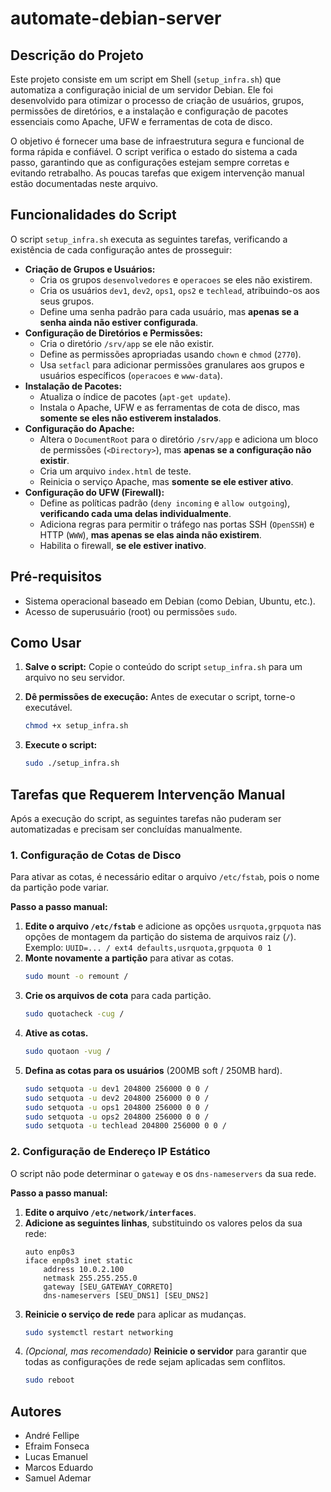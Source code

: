 # automate-debian-server

## Descrição do Projeto

Este projeto consiste em um script em Shell (`setup_infra.sh`) que automatiza a configuração inicial de um servidor Debian. Ele foi desenvolvido para otimizar o processo de criação de usuários, grupos, permissões de diretórios, e a instalação e configuração de pacotes essenciais como Apache, UFW e ferramentas de cota de disco.

O objetivo é fornecer uma base de infraestrutura segura e funcional de forma rápida e confiável. O script verifica o estado do sistema a cada passo, garantindo que as configurações estejam sempre corretas e evitando retrabalho. As poucas tarefas que exigem intervenção manual estão documentadas neste arquivo.

## Funcionalidades do Script

O script `setup_infra.sh` executa as seguintes tarefas, verificando a existência de cada configuração antes de prosseguir:

* **Criação de Grupos e Usuários:**
    * Cria os grupos `desenvolvedores` e `operacoes` se eles não existirem.
    * Cria os usuários `dev1`, `dev2`, `ops1`, `ops2` e `techlead`, atribuindo-os aos seus grupos.
    * Define uma senha padrão para cada usuário, mas **apenas se a senha ainda não estiver configurada**.
* **Configuração de Diretórios e Permissões:**
    * Cria o diretório `/srv/app` se ele não existir.
    * Define as permissões apropriadas usando `chown` e `chmod` (`2770`).
    * Usa `setfacl` para adicionar permissões granulares aos grupos e usuários específicos (`operacoes` e `www-data`).
* **Instalação de Pacotes:**
    * Atualiza o índice de pacotes (`apt-get update`).
    * Instala o Apache, UFW e as ferramentas de cota de disco, mas **somente se eles não estiverem instalados**.
* **Configuração do Apache:**
    * Altera o `DocumentRoot` para o diretório `/srv/app` e adiciona um bloco de permissões (`<Directory>`), mas **apenas se a configuração não existir**.
    * Cria um arquivo `index.html` de teste.
    * Reinicia o serviço Apache, mas **somente se ele estiver ativo**.
* **Configuração do UFW (Firewall):**
    * Define as políticas padrão (`deny incoming` e `allow outgoing`), **verificando cada uma delas individualmente**.
    * Adiciona regras para permitir o tráfego nas portas SSH (`OpenSSH`) e HTTP (`WWW`), **mas apenas se elas ainda não existirem**.
    * Habilita o firewall, **se ele estiver inativo**.

## Pré-requisitos

* Sistema operacional baseado em Debian (como Debian, Ubuntu, etc.).
* Acesso de superusuário (root) ou permissões `sudo`.

## Como Usar

1.  **Salve o script:** Copie o conteúdo do script `setup_infra.sh` para um arquivo no seu servidor.

2.  **Dê permissões de execução:** Antes de executar o script, torne-o executável.
    ```bash
    chmod +x setup_infra.sh
    ```

3.  **Execute o script:**
    ```bash
    sudo ./setup_infra.sh
    ```

## Tarefas que Requerem Intervenção Manual

Após a execução do script, as seguintes tarefas não puderam ser automatizadas e precisam ser concluídas manualmente.

### 1. Configuração de Cotas de Disco

Para ativar as cotas, é necessário editar o arquivo `/etc/fstab`, pois o nome da partição pode variar.

**Passo a passo manual:**
1.  **Edite o arquivo `/etc/fstab`** e adicione as opções `usrquota,grpquota` nas opções de montagem da partição do sistema de arquivos raiz (`/`).
    Exemplo: `UUID=... / ext4 defaults,usrquota,grpquota 0 1`
2.  **Monte novamente a partição** para ativar as cotas.
    ```bash
    sudo mount -o remount /
    ```
3.  **Crie os arquivos de cota** para cada partição.
    ```bash
    sudo quotacheck -cug /
    ```
4.  **Ative as cotas.**
    ```bash
    sudo quotaon -vug /
    ```
5.  **Defina as cotas para os usuários** (200MB soft / 250MB hard).
    ```bash
    sudo setquota -u dev1 204800 256000 0 0 /
    sudo setquota -u dev2 204800 256000 0 0 /
    sudo setquota -u ops1 204800 256000 0 0 /
    sudo setquota -u ops2 204800 256000 0 0 /
    sudo setquota -u techlead 204800 256000 0 0 /
    ```
### 2. Configuração de Endereço IP Estático

O script não pode determinar o `gateway` e os `dns-nameservers` da sua rede.

**Passo a passo manual:**
1.  **Edite o arquivo `/etc/network/interfaces`**.
2.  **Adicione as seguintes linhas**, substituindo os valores pelos da sua rede:
    ```
    auto enp0s3
    iface enp0s3 inet static
        address 10.0.2.100
        netmask 255.255.255.0
        gateway [SEU_GATEWAY_CORRETO]
        dns-nameservers [SEU_DNS1] [SEU_DNS2]
    ```
3.  **Reinicie o serviço de rede** para aplicar as mudanças.
    ```bash
    sudo systemctl restart networking
    ```
4.  *(Opcional, mas recomendado)* **Reinicie o servidor** para garantir que todas as configurações de rede sejam aplicadas sem conflitos.
    ```bash
    sudo reboot
    ```

## Autores

* André Fellipe
* Efraim Fonseca
* Lucas Emanuel
* Marcos Eduardo
* Samuel Ademar
